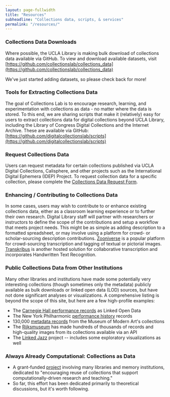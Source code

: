 ```yaml
---
layout: page-fullwidth
title: "Resources"
subheadline: "Collections data, scripts, & services"
permalink: "/resources/"
---
```



### Collections Data Downloads

Where possible, the UCLA Library is making bulk download of collections data available via GitHub. To view and download available datasets, visit [https://github.com/collectionslab/collections_data](https://github.com/collectionslab/collections_data)

We've just started adding datasets, so please check back for more!

### Tools for Extracting Collections Data

The goal of Collections Lab is to encourage research, learning, and experimentation with collections as data - no matter where the data is stored. To this end, we are sharing scripts that make it (relatively) easy for users to extract collections data for digital collections beyond UCLA Library, including the Library of Congress Digital Collections and the Internet Archive. These are available via GitHub:
[https://github.com/digitalcollectionslab/scripts](https://github.com/digitalcollectionslab/scripts)

### Request Collections Data

Users can request metadata for certain collections published via UCLA Digital Collections, Calisphere, and other projects such as the International Digital Ephemera (IDEP) Project. To request collection data for a specific collection, please complete the [Collections Data Request Form](/request-form).

### Enhancing / Contributing to Collections Data

In some cases, users may wish to contribute to or enhance existing collections data, either as a classroom learning experience or to further their own research. Digital Library staff will partner with researchers or instructors to define the scope of the contributions and setup a workflow that meets project needs. This might be as simple as adding description to a formatted spreadsheet, or may involve using a platform for crowd- or scholar-sourcing description contributions. [Zooniverse](https://www.zooniverse.org) is a popular platform for crowd-sourcing transcription and tagging of textual or pictorial images. [Transkribus](https://transkribus.eu) is another hosted solution for collaborative transcription and incorporates Handwritten Text Recognition. 

### Public Collections Data from Other Institutions
Many other libraries and institutions have made some potentially very interesting collections (though sometimes only the metadata) publicly available as bulk downloads or linked open data (LOD) sources, but have not done significant analyses or visualizations. A comprehensive listing is beyond the scope of this site, but here are a few high-profile examples:
- The [Carnegie Hall performance records](https://github.com/CarnegieHall/linked-data) as Linked Open Data
- The New York Philharmonic [performance history](https://github.com/nyphilarchive/PerformanceHistory) records
- 130,000 [metadata records](https://github.com/MuseumofModernArt/collection) from the Museum of Modern Art's collections
- The [Rijksmuseum](https://old.datahub.io/dataset/rijksmuseum) has made hundreds of thousands of records and high-quality images from its collections available via an API
- The [Linked Jazz](https://linkedjazz.org/) project -- includes some exploratory visualizations as well

### Always Already Computational: Collections as Data
- A grant-funded [project](https://collectionsasdata.github.io/) involving many libraries and memory institutions, dedicated to "encouraging reuse of collections that support computationally-driven research and teaching."
- So far, this effort has been dedicated primarily to theoretical discussions, but it's worth following.
